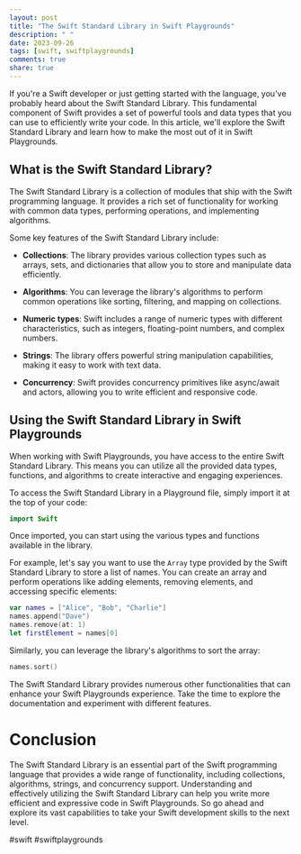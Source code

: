 ```yaml
---
layout: post
title: "The Swift Standard Library in Swift Playgrounds"
description: " "
date: 2023-09-26
tags: [swift, swiftplaygrounds]
comments: true
share: true
---
```


If you're a Swift developer or just getting started with the language, you've probably heard about the Swift Standard Library. This fundamental component of Swift provides a set of powerful tools and data types that you can use to efficiently write your code. In this article, we'll explore the Swift Standard Library and learn how to make the most out of it in Swift Playgrounds.

## What is the Swift Standard Library?

The Swift Standard Library is a collection of modules that ship with the Swift programming language. It provides a rich set of functionality for working with common data types, performing operations, and implementing algorithms.

Some key features of the Swift Standard Library include:

- **Collections**: The library provides various collection types such as arrays, sets, and dictionaries that allow you to store and manipulate data efficiently.

- **Algorithms**: You can leverage the library's algorithms to perform common operations like sorting, filtering, and mapping on collections.

- **Numeric types**: Swift includes a range of numeric types with different characteristics, such as integers, floating-point numbers, and complex numbers.

- **Strings**: The library offers powerful string manipulation capabilities, making it easy to work with text data.

- **Concurrency**: Swift provides concurrency primitives like async/await and actors, allowing you to write efficient and responsive code.

## Using the Swift Standard Library in Swift Playgrounds

When working with Swift Playgrounds, you have access to the entire Swift Standard Library. This means you can utilize all the provided data types, functions, and algorithms to create interactive and engaging experiences.

To access the Swift Standard Library in a Playground file, simply import it at the top of your code:

```swift
import Swift
```

Once imported, you can start using the various types and functions available in the library.

For example, let's say you want to use the `Array` type provided by the Swift Standard Library to store a list of names. You can create an array and perform operations like adding elements, removing elements, and accessing specific elements:

```swift
var names = ["Alice", "Bob", "Charlie"]
names.append("Dave")
names.remove(at: 1)
let firstElement = names[0]
```

Similarly, you can leverage the library's algorithms to sort the array:

```swift
names.sort()
```

The Swift Standard Library provides numerous other functionalities that can enhance your Swift Playgrounds experience. Take the time to explore the documentation and experiment with different features.

# Conclusion

The Swift Standard Library is an essential part of the Swift programming language that provides a wide range of functionality, including collections, algorithms, strings, and concurrency support. Understanding and effectively utilizing the Swift Standard Library can help you write more efficient and expressive code in Swift Playgrounds. So go ahead and explore its vast capabilities to take your Swift development skills to the next level.

#swift #swiftplaygrounds